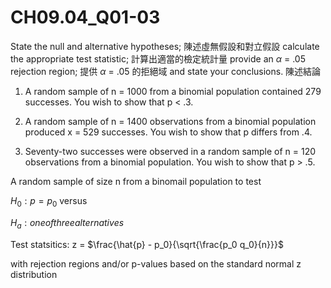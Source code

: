 # CH09.04_Q01-03 #

State the null and alternative hypotheses; 陳述虛無假設和對立假設
calculate the appropriate test statistic; 計算出適當的檢定統計量
provide an $\alpha$ = .05 rejection region; 提供 $\alpha$ = .05 的拒絕域
and state your conclusions. 陳述結論

1. A random sample of n = 1000 from a binomial population contained 279 successes.
You wish to show that p < .3.

2. A random sample of n = 1400 observations from a binomial population produced x = 529 successes.
You wish to show that p differs from .4.

3. Seventy-two successes were observed in a random sample of n = 120 observations from a binomial population.
You wish to show that p > .5.





A random sample of size n from a binomail population to test

$H_0: p = p_0$ versus

$H_a: one of three alternatives$

Test statsitics: z = $\frac{\hat{p} - p_0}{\sqrt{\frac{p_0 q_0}{n}}}$

with rejection regions and/or p-values based on the standard normal z distribution

